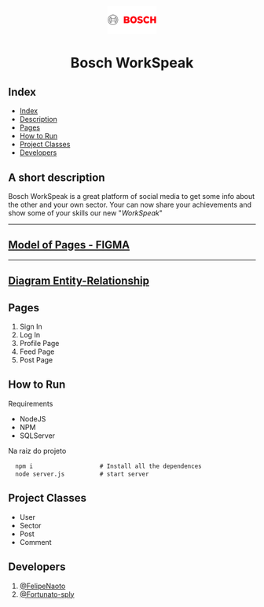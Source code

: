 <p align="center">
  <img alt="rifa" src="/public/img/bosch.png" width="100px" />
  <h1 align="center">Bosch WorkSpeak</h1>
</p>

## Index
- [Index](#index)
- [Description](#a-short-description)
- [Pages](#pages)
- [How to Run](#how-to-run)
- [Project Classes](#project-classes)
- [Developers](#developers)

## **A short description**
Bosch WorkSpeak is a great platform of social media to get some info about the other and your own sector. Your can now share your achievements and show some of your skills our new "*WorkSpeak*"

---
[Model of Pages - FIGMA](https://www.figma.com/file/Q3zrC53deguuMaHlHmmcXC/Bosch-WorkSpeak?node-id=0%3A1&t=P01mX5CttPVZG0Mh-1)
---

---
[Diagram Entity-Relationship](https://miro.com/app/board/uXjVPuFTcU4=/?share_link_id=541181876781)
---

## Pages 
1. Sign In
2. Log In
3. Profile Page
4. Feed Page
5. Post Page

## How to Run

Requirements

- NodeJS
- NPM
- SQLServer

Na raiz do projeto

```shell
  npm i                   # Install all the dependences
  node server.js          # start server
```

## Project Classes
- User
- Sector
- Post
- Comment

## Developers
1. [@FelipeNaoto](https://github.com/felipeinfo18)
2. [@Fortunato-sply](https://github.com/fortunato-sply)
